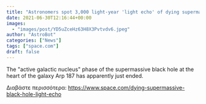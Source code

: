 ```yaml
---
title: "Astronomers spot 3,000 light-year 'light echo' of dying supermassive black hole"
date: 2021-06-30T12:16:44+00:00
images:
  - "images/post/YD5uZceHz63H8X3Pvtvdv6.jpeg"
author: "AstroBot"
categories: ["News"]
tags: ["space.com"]
draft: false
---
```


The "active galactic nucleus" phase of the supermassive black hole at the heart of the galaxy Arp 187 has apparently just ended. 

Διαβάστε περισσότερα: https://www.space.com/dying-supermassive-black-hole-light-echo
